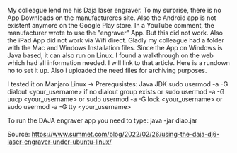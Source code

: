 My colleague lend me his Daja laser engraver. To my surprise, there is no App Downloads on the manufactureres site. Also the Android app is not existent anymore on the Google Play store. In a YouTube comment, the manufacturer wrote to use the "engraver" App. But this did not work. Also the iPad App did not work via Wifi direct. Gladly my colleague had a folder with the Mac and Windows Installation files. Since the App on Windows is Java based, it can also run on Linux. I found a walkthrough on the web which had all information needed. I will link to that article. Here is a rundown ho to set it up. Also i uploaded the need files for archiving purposes.

I tested it on Manjaro Linux ->
Prerequsistes:
Java JDK
sudo usermod -a -G dialout <your_username>
if no dialout group exists
or sudo usermod -a -G uucp <your_username>
or sudo usermod -a -G lock <your_username>
or sudo usermod -a -G tty <your_username>

To run the DAJA engraver app you need to type:
java -jar diao.jar

Source:
https://www.summet.com/blog/2022/02/26/using-the-daja-dj6-laser-engraver-under-ubuntu-linux/


